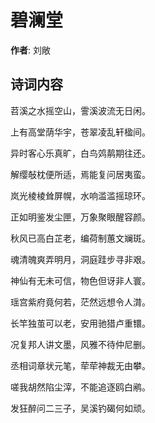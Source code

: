 # 碧澜堂

**作者**: 刘敞

## 诗词内容

苕溪之水摇空山，霅溪波流无日闲。

上有高堂荫华宇，苍翠凌乱轩楹间。

异时客心乐真旷，白鸟䴔䴖期往还。

解缨敧枕便所适，焉能复问居夷蛮。

岚光棱棱耸屏幌，水响滥滥摇琼环。

正如明鉴发尘匣，万象聚眼醒容颜。

秋风已高白芷老，编荷制蕙文斓斑。

魂清魄爽弄明月，洞庭跬步寻非艰。

神仙有无未可信，物色但讶非人寰。

瑶宫紫府竟何若，茫然远想令人潸。

长竿独茧可以老，安用驰猎卢重镮。

况复邦人讲文墨，风雅不待仲尼删。

丞相词章状元笔，荦荦神裁无由攀。

嗟我胡然陷尘滓，不能追逐鸥白鹇。

发狂醉问二三子，吴溪钓碣何如顽。

